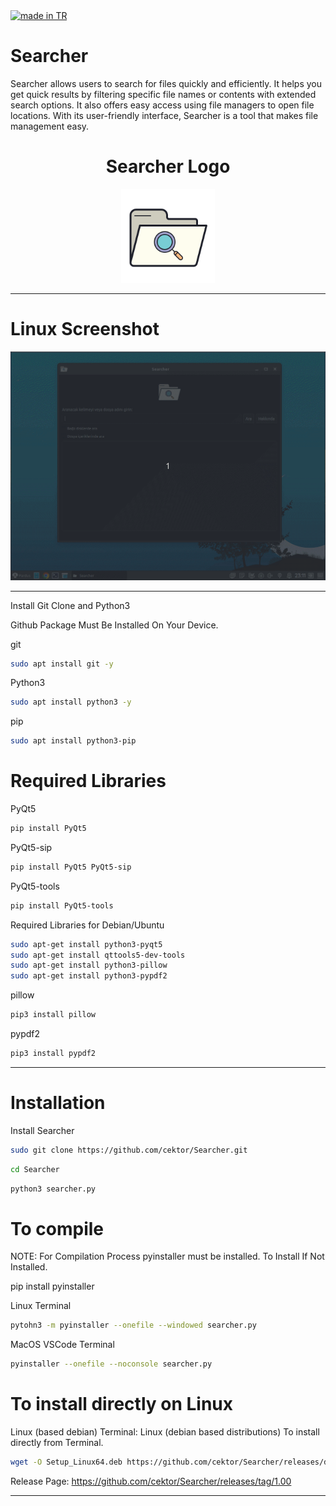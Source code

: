 <a href="#">
    <img src="https://raw.githubusercontent.com/pedromxavier/flag-badges/main/badges/TR.svg" alt="made in TR">
</a>


# Searcher
Searcher allows users to search for files quickly and efficiently. It helps you get quick results by filtering specific file names or contents with extended search options. It also offers easy access using file managers to open file locations. With its user-friendly interface, Searcher is a tool that makes file management easy.

<h1 align="center">Searcher Logo</h1>

<p align="center">
  <img src="searcherlo.png" alt="Searcher Logo" width="150" height="150">
</p>


----------------------

# Linux Screenshot
![Linux(pardus)](screenshot/searcher_linux.gif)  

--------------------
Install Git Clone and Python3

Github Package Must Be Installed On Your Device.

git
```bash
sudo apt install git -y
```

Python3
```bash
sudo apt install python3 -y 

```

pip
```bash
sudo apt install python3-pip

```

# Required Libraries

PyQt5
```bash
pip install PyQt5
```
PyQt5-sip
```bash
pip install PyQt5 PyQt5-sip
```

PyQt5-tools
```bash
pip install PyQt5-tools
```

Required Libraries for Debian/Ubuntu
```bash
sudo apt-get install python3-pyqt5
sudo apt-get install qttools5-dev-tools
sudo apt-get install python3-pillow
sudo apt-get install python3-pypdf2
```
pillow
```bash
pip3 install pillow
```
pypdf2
```bash
pip3 install pypdf2
```

----------------------------------


# Installation
Install Searcher

```bash
sudo git clone https://github.com/cektor/Searcher.git
```
```bash
cd Searcher
```

```bash
python3 searcher.py

```

# To compile

NOTE: For Compilation Process pyinstaller must be installed. To Install If Not Installed.

pip install pyinstaller 

Linux Terminal 
```bash
pytohn3 -m pyinstaller --onefile --windowed searcher.py
```

MacOS VSCode Terminal 
```bash
pyinstaller --onefile --noconsole searcher.py
```

# To install directly on Linux





Linux (based debian) Terminal: Linux (debian based distributions) To install directly from Terminal.
```bash
wget -O Setup_Linux64.deb https://github.com/cektor/Searcher/releases/download/1.00/Setup_Linux64.deb && sudo apt install ./Setup_Linux64.deb && sudo apt-get install -f -y
```


Release Page: https://github.com/cektor/Searcher/releases/tag/1.00

----------------------------------
